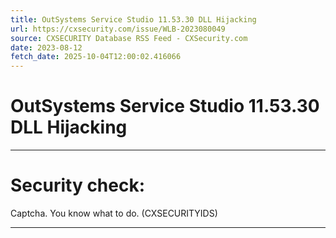 ```yaml
---
title: OutSystems Service Studio 11.53.30 DLL Hijacking
url: https://cxsecurity.com/issue/WLB-2023080049
source: CXSECURITY Database RSS Feed - CXSecurity.com
date: 2023-08-12
fetch_date: 2025-10-04T12:00:02.416066
---
```


# OutSystems Service Studio 11.53.30 DLL Hijacking

---

# Security check:

Captcha. You know what to do. (CXSECURITYIDS)

---